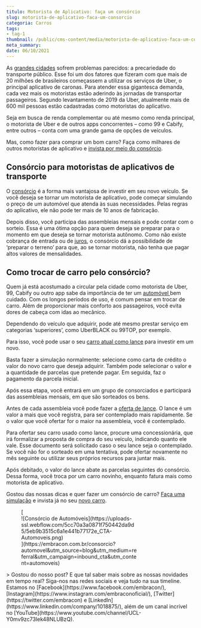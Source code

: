 ```yaml
---
titulo: Motorista de Aplicativo: faça um consórcio
slug: motorista-de-aplicativo-faca-um-consorcio
categoria: Carros
tags:
- tag-1
thumbnail: /public/cms-content/media/motorista-de-aplicativo-faca-um-consorcio.png
meta_summary: 
date: 06/10/2021
---
```

As [grandes cidades](https://www.embracon.com.br/blog/melhores-cidades-para-viver-com-valores-de-metro-quadrado) sofrem problemas parecidos: a precariedade do transporte público. Esse foi um dos fatores que fizeram com que mais de 20 milhões de brasileiros começassem a utilizar os serviços de Uber, o principal aplicativo de caronas. Para atender essa gigantesca demanda, cada vez mais os motoristas estão aderindo às jornadas de transportar passageiros. Segundo levantamento de 2019 da Uber, atualmente mais de 600 mil pessoas estão cadastradas como motoristas do aplicativo.

Seja em busca de renda complementar ou até mesmo como renda principal, o motorista de Uber e de outros apps concorrentes – como 99 e Cabify, entre outros – conta com uma grande gama de opções de veículos.

Mas, como fazer para comprar um bom carro? Faça como milhares de outros motoristas de aplicativo e [invista por meio do consórcio](https://www.embracon.com.br/blog/8-motivos-que-comprovam-que-consorcio-e-investimento).

Consórcio para motoristas de aplicativos de transporte
------------------------------------------------------

O [consórcio](https://www.embracon.com.br/) é a forma mais vantajosa de investir em seu novo veículo. Se você deseja se tornar um motorista de aplicativo, pode começar simulando o preço de um automóvel que atenda às suas necessidades. Pelas regras do aplicativo, ele não pode ter mais de 10 anos de fabricação.

Depois disso, você participa das assembleias mensais e pode contar com o sorteio. Essa é uma ótima opção para quem deseja se preparar para o momento em que deseja se tornar motorista autônomo. Como não existe cobrança de entrada ou de [juros](https://www.embracon.com.br/blog/consorcio-nao-tem-juros-entenda), o consórcio dá a possibilidade de ‘preparar o terreno’ para que, ao se tornar motorista, não tenha que pagar altos valores de mensalidades.

Como trocar de carro pelo consórcio?
------------------------------------

Quem já está acostumado a circular pela cidade como motorista de Uber, 99, Cabify ou outro app sabe da importância de ter um [automóvel ](https://www.embracon.com.br/blog/carro-seminovo-guia-completo-para-comprar)bem cuidado. Com os longos períodos de uso, é comum pensar em trocar de carro. Além de proporcionar mais conforto aos passageiros, você evita dores de cabeça com idas ao mecânico.

Dependendo do veículo que adquirir, pode até mesmo prestar serviço em categorias ‘superiores’, como UberBLACK ou 99TOP, por exemplo.

Para isso, você pode usar o seu [carro atual como lance](https://www.embracon.com.br/blog/e-possivel-utilizar-um-carro-usado-para-dar-um-lance-em-um-consorcio) para investir em um novo.

Basta fazer a simulação normalmente: selecione como carta de crédito o valor do novo carro que deseja adquirir. Também pode selecionar o valor e a quantidade de parcelas que pretende pagar. Em seguida, faz o pagamento da parcela inicial.

Após essa etapa, você entrará em um grupo de consorciados e participará das assembleias mensais, em que são sorteados os bens.

Antes de cada assembleia você pode fazer a [oferta de lance](https://www.embracon.com.br/blog/como-funcionam-os-tipos-de-lances-no-consorcio). O lance é um valor a mais que você registra, para ser contemplado mais rapidamente. Se o valor que você ofertar for o maior na assembleia, você é contemplado.

Para ofertar seu carro usado como lance, procure uma concessionária, que irá formalizar a proposta de compra do seu veículo, indicando quanto ele vale. Esse documento será solicitado caso o seu lance seja o contemplado. Se você não for o sorteado em uma tentativa, pode ofertar novamente no mês seguinte ou utilizar seus próprios recursos para juntar mais.

Após debitado, o valor do lance abate as parcelas seguintes do consórcio. Dessa forma, você troca por um carro novinho, enquanto fatura mais como motorista de aplicativo.

Gostou das nossas dicas e quer fazer um consórcio de carro? [Faça uma simulação](http://www.embracon.com.br/consorcio) e invista já no seu [novo carro](https://www.embracon.com.br/blog/consorcio-de-carros-usados-vale-a-pena).

<figure class="w-richtext-figure-type-image w-richtext-align-center" style="max-width:310px">[<div>![Consórcio de Automóveis](https://uploads-ssl.webflow.com/5cc70a3a0871f750442da9d5/5eb9b3515c6a1e441b77172e_CTA-Automoveis.png)</div>](https://embracon.com.br/consorcio?automovel&utm_source=blog&utm_medium=referral&utm_campaign=inbound_cta&utm_content=automoveis)</figure>> Gostou do nosso post? E que tal saber mais sobre as nossas novidades em tempo real? Siga-nos nas redes sociais e veja tudo na sua timeline. Estamos no [Facebook](https://www.facebook.com/embracon/), [Instagram](https://www.instagram.com/embraconoficial/), [Twitter](https://twitter.com/embracon) e [LinkedIn](https://www.linkedin.com/company/1018875/), além de um canal incrível no [YouTube](https://www.youtube.com/channel/UCL-Y0mv9zc73Iek48NLUBzQ).
